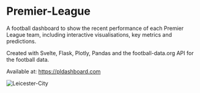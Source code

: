 # Premier-League

A football dashboard to show the recent performance of each Premier League team, including interactive visualisations, key metrics and predictions.

Created with Svelte, Flask, Plotly, Pandas and the football-data.org API for the football data. 

Available at: https://pldashboard.com

![Leicester-City](https://user-images.githubusercontent.com/41476809/167265224-6d525bbb-ccad-4cf6-bad1-b508c0278ba6.png)
